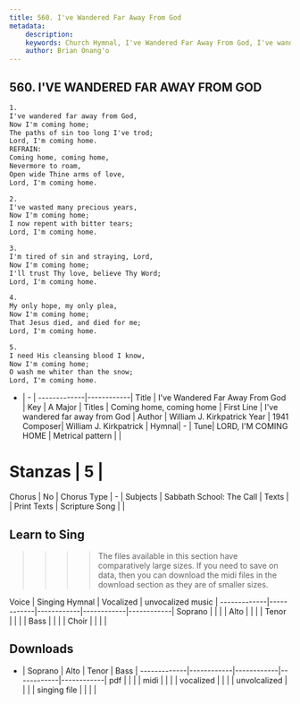 ```yaml
---
title: 560. I've Wandered Far Away From God
metadata:
    description: 
    keywords: Church Hymnal, I've Wandered Far Away From God, I've wandered far away from God, Coming home, coming home
    author: Brian Onang'o
---
```



## 560. I'VE WANDERED FAR AWAY FROM GOD

```txt
1.
I've wandered far away from God, 
Now I'm coming home; 
The paths of sin too long I've trod; 
Lord, I'm coming home. 
REFRAIN:
Coming home, coming home, 
Nevermore to roam, 
Open wide Thine arms of love, 
Lord, I'm coming home. 

2.
I've wasted many precious years, 
Now I'm coming home; 
I now repent with bitter tears; 
Lord, I'm coming home. 

3.
I'm tired of sin and straying, Lord, 
Now I'm coming home; 
I'll trust Thy love, believe Thy Word; 
Lord, I'm coming home. 

4.
My only hope, my only plea, 
Now I'm coming home; 
That Jesus died, and died for me; 
Lord, I'm coming home. 

5.
I need His cleansing blood I know, 
Now I'm coming home; 
O wash me whiter than the snow; 
Lord, I'm coming home.
```

- |   -  |
-------------|------------|
Title | I've Wandered Far Away From God |
Key | A Major |
Titles | Coming home, coming home |
First Line | I've wandered far away from God |
Author | William J. Kirkpatrick
Year | 1941
Composer| William J. Kirkpatrick |
Hymnal|  - |
Tune| LORD, I'M COMING HOME |
Metrical pattern | |
# Stanzas | 5 |
Chorus | No |
Chorus Type | - |
Subjects | Sabbath School: The Call |
Texts |  |
Print Texts | 
Scripture Song |  |
  
## Learn to Sing

>>>> The files available in this section have comparatively large sizes. If you need to save on data, then you can download the midi files in the download section as they are of smaller sizes.

Voice |  Singing Hymnal | Vocalized | unvocalized music |
-------------|------------|------------|------------|------------|
Soprano | | | |
Alto | | | |
Tenor | | | |
Bass | | | |
Choir | | | |

## Downloads

- |  Soprano | Alto | Tenor | Bass |
-------------|------------|------------|------------|------------|
pdf | | | |
midi | | | |
vocalized | | | |
unvolcalized | | | |
singing file | | | |
  